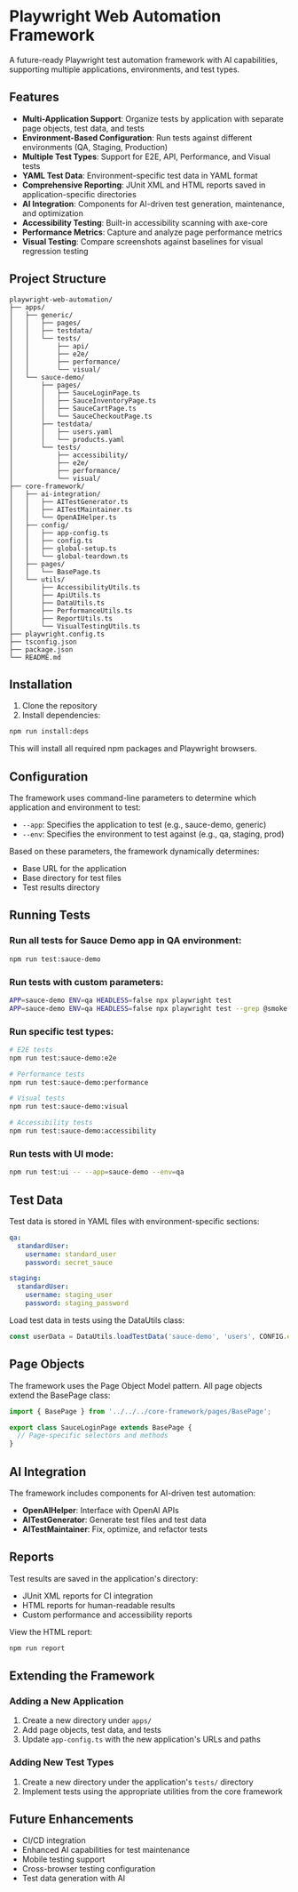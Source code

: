 # Playwright Web Automation Framework

A future-ready Playwright test automation framework with AI capabilities, supporting multiple applications, environments, and test types.

## Features

- **Multi-Application Support**: Organize tests by application with separate page objects, test data, and tests
- **Environment-Based Configuration**: Run tests against different environments (QA, Staging, Production)
- **Multiple Test Types**: Support for E2E, API, Performance, and Visual tests
- **YAML Test Data**: Environment-specific test data in YAML format
- **Comprehensive Reporting**: JUnit XML and HTML reports saved in application-specific directories
- **AI Integration**: Components for AI-driven test generation, maintenance, and optimization
- **Accessibility Testing**: Built-in accessibility scanning with axe-core
- **Performance Metrics**: Capture and analyze page performance metrics
- **Visual Testing**: Compare screenshots against baselines for visual regression testing

## Project Structure

```
playwright-web-automation/
├── apps/
│   ├── generic/
│   │   ├── pages/
│   │   ├── testdata/
│   │   └── tests/
│   │       ├── api/
│   │       ├── e2e/
│   │       ├── performance/
│   │       └── visual/
│   └── sauce-demo/
│       ├── pages/
│       │   ├── SauceLoginPage.ts
│       │   ├── SauceInventoryPage.ts
│       │   ├── SauceCartPage.ts
│       │   └── SauceCheckoutPage.ts
│       ├── testdata/
│       │   ├── users.yaml
│       │   └── products.yaml
│       └── tests/
│           ├── accessibility/
│           ├── e2e/
│           ├── performance/
│           └── visual/
├── core-framework/
│   ├── ai-integration/
│   │   ├── AITestGenerator.ts
│   │   ├── AITestMaintainer.ts
│   │   └── OpenAIHelper.ts
│   ├── config/
│   │   ├── app-config.ts
│   │   ├── config.ts
│   │   ├── global-setup.ts
│   │   └── global-teardown.ts
│   ├── pages/
│   │   └── BasePage.ts
│   └── utils/
│       ├── AccessibilityUtils.ts
│       ├── ApiUtils.ts
│       ├── DataUtils.ts
│       ├── PerformanceUtils.ts
│       ├── ReportUtils.ts
│       └── VisualTestingUtils.ts
├── playwright.config.ts
├── tsconfig.json
├── package.json
└── README.md
```

## Installation

1. Clone the repository
2. Install dependencies:

```bash
npm run install:deps
```

This will install all required npm packages and Playwright browsers.

## Configuration

The framework uses command-line parameters to determine which application and environment to test:

- `--app`: Specifies the application to test (e.g., sauce-demo, generic)
- `--env`: Specifies the environment to test against (e.g., qa, staging, prod)

Based on these parameters, the framework dynamically determines:
- Base URL for the application
- Base directory for test files
- Test results directory

## Running Tests

### Run all tests for Sauce Demo app in QA environment:

```bash
npm run test:sauce-demo
```

### Run tests with custom parameters:

```bash
APP=sauce-demo ENV=qa HEADLESS=false npx playwright test
APP=sauce-demo ENV=qa HEADLESS=false npx playwright test --grep @smoke
```

### Run specific test types:

```bash
# E2E tests
npm run test:sauce-demo:e2e

# Performance tests
npm run test:sauce-demo:performance

# Visual tests
npm run test:sauce-demo:visual

# Accessibility tests
npm run test:sauce-demo:accessibility
```

### Run tests with UI mode:

```bash
npm run test:ui -- --app=sauce-demo --env=qa
```

## Test Data

Test data is stored in YAML files with environment-specific sections:

```yaml
qa:
  standardUser:
    username: standard_user
    password: secret_sauce

staging:
  standardUser:
    username: staging_user
    password: staging_password
```

Load test data in tests using the DataUtils class:

```typescript
const userData = DataUtils.loadTestData('sauce-demo', 'users', CONFIG.env);
```

## Page Objects

The framework uses the Page Object Model pattern. All page objects extend the BasePage class:

```typescript
import { BasePage } from '../../../core-framework/pages/BasePage';

export class SauceLoginPage extends BasePage {
  // Page-specific selectors and methods
}
```

## AI Integration

The framework includes components for AI-driven test automation:

- **OpenAIHelper**: Interface with OpenAI APIs
- **AITestGenerator**: Generate test files and test data
- **AITestMaintainer**: Fix, optimize, and refactor tests

## Reports

Test results are saved in the application's directory:
- JUnit XML reports for CI integration
- HTML reports for human-readable results
- Custom performance and accessibility reports

View the HTML report:

```bash
npm run report
```

## Extending the Framework

### Adding a New Application

1. Create a new directory under `apps/`
2. Add page objects, test data, and tests
3. Update `app-config.ts` with the new application's URLs and paths

### Adding New Test Types

1. Create a new directory under the application's `tests/` directory
2. Implement tests using the appropriate utilities from the core framework

## Future Enhancements

- CI/CD integration
- Enhanced AI capabilities for test maintenance
- Mobile testing support
- Cross-browser testing configuration
- Test data generation with AI
